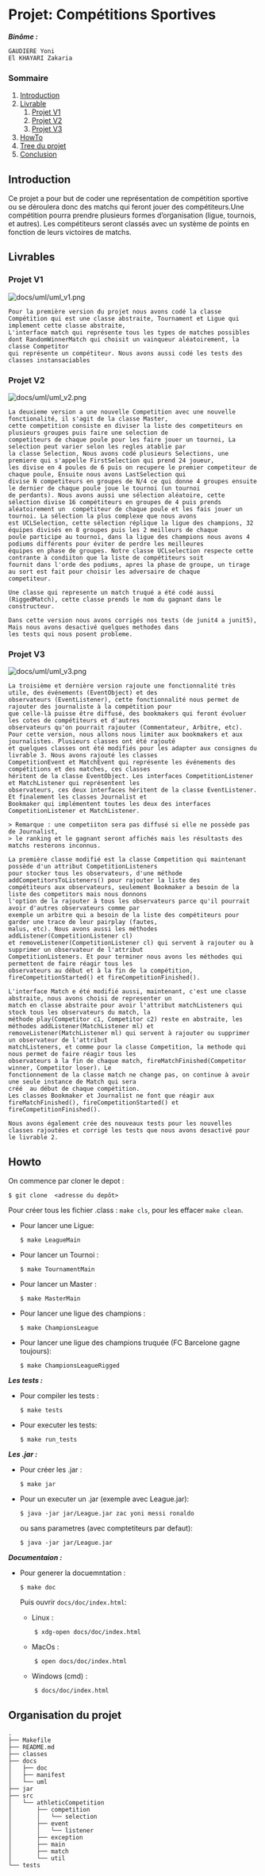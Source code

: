 # Projet: Compétitions Sportives

***Binôme :***

    GAUDIERE Yoni
    El KHAYARI Zakaria


### Sommaire

1. [Introduction](#introduction)
1. [Livrable](#livrables)
    1. [Projet V1](#projet-v1)
    1. [Projet V2](#projet-v2)
    1. [Projet V3](#projet-v3)
1. [HowTo](#howto)
1. [Tree du projet](#tree-du-projet)
1. [Conclusion](#conclusion)

## Introduction 

Ce projet a pour but de coder une représentation de compétition sportive ou se déroulera donc des matchs qui feront jouer des
compétiteurs.Une compétition pourra prendre plusieurs formes d’organisation (ligue, tournois, et autres). Les compétiteurs
seront classés avec un système de points en fonction de leurs victoires de matchs.

## Livrables

### Projet V1

![docs/uml/uml_v1.png](docs/uml/uml_v1.png)



    Pour la première version du projet nous avons codé la classe Compétition qui est une classe abstraite, Tournament et Ligue qui implement cette classe abstraite,
    L'interface match qui représente tous les types de matches possibles dont RandomWinnerMatch qui choisit un vainqueur aléatoirement, la classe Competitor
    qui représente un compétiteur. Nous avons aussi codé les tests des classes instansaciables


### Projet V2


![docs/uml/uml_v2.png](docs/uml/uml_v2.png)


    La deuxieme version a une nouvelle Competition avec une nouvelle fonctionalité, il s'agit de la classe Master,
    cette competition consiste en diviser la liste des competiteurs en plusieurs groupes puis faire une selection de
    competiteurs de chaque poule pour les faire jouer un tournoi, La selection peut varier selon les regles atablie par
    la classe Selection, Nous avons codé plusieurs Selections, une premiere qui s'appelle FirstSelection qui prend 24 joueur,
    les divise en 4 poules de 6 puis on recupere le premier competiteur de chaque poule, Ensuite nous avons LastSelection qui
    divise N competiteurs en groupes de N/4 ce qui donne 4 groupes ensuite le dernier de chaque poule joue le tournoi (un tournoi
    de perdants). Nous avons aussi une sélection aléatoire, cette sélection divise 16 compétiteurs en groupes de 4 puis prends
    aléatoirement un  compétiteur de chaque poule et les fais jouer un tournoi. La sélection la plus complexe que nous avons 
    est UCLSelection, cette sélection réplique la ligue des champions, 32 équipes divisés en 8 groupes puis les 2 meilleurs de chaque 
    poule participe au tournoi, dans la ligue des champions nous avons 4 podiums différents pour éviter de perdre les meilleures
    équipes en phase de groupes. Notre classe UCLselection respecte cette contrante à condiiton que la liste de compétiteurs soit
    fournit dans l'orde des podiums, apres la phase de groupe, un tirage au sort est fait pour choisir les adversaire de chaque
    competiteur.   

    Une classe qui represente un match truqué a été codé aussi (RiggedMatch), cette classe prends le nom du gagnant dans le constructeur.    

    Dans cette version nous avons corrigés nos tests (de junit4 a junit5), Mais nous avons desactivé quelques methodes dans
    les tests qui nous posent probleme.  

### Projet V3

![docs/uml/uml_v3.png](docs/uml/uml_v3.png)


    La troisième et dernière version rajoute une fonctionnalité très utile, des événements (EventObject) et des
    observateurs (EventListener), cette fonctionnalité nous permet de rajouter des journaliste à la compétition pour
    que celle-là puisse être diffusé, des bookmakers qui feront évoluer les cotes de compétiteurs et d'autres
    observateurs qu'on pourrait rajouter (Commentateur, Arbitre, etc).
    Pour cette version, nous allons nous limiter aux bookmakers et aux journalistes. Plusieurs classes ont été rajouté
    et quelques classes ont été modifiés pour les adapter aux consignes du livrable 3. Nous avons rajouté les classes
    CompetitionEvent et MatchEvent qui représente les événements des compétitions et des matches, ces classes
    héritent de la classe EventObject. Les interfaces CompetitionListener et MatchListener qui représentent les
    observateurs, ces deux interfaces héritent de la classe EventListener. Et finalement les classes Journalist et
    Bookmaker qui implémentent toutes les deux des interfaces CompetitionListener et MatchListener.

    > Remarque : une competiiton sera pas diffusé si elle ne possède pas de Journalist,
    > le ranking et le gagnant seront affichés mais les résultasts des matchs resterons inconnus.
    
    La première classe modifié est la classe Competition qui maintenant possède d'un attribut CompetitionListeners
    pour stocker tous les observateurs, d'une méthode addCompetitorsToListeners() pour rajouter la liste des
    compétiteurs aux observateurs, seulement Bookmaker a besoin de la liste des competitors mais nous donnons
    l'option de la rajouter à tous les observateurs parce qu'il pourrait avoir d'autres observateurs comme par
    exemple un arbitre qui a besoin de la liste des compétiteurs pour garder une trace de leur pairplay (fautes,
    malus, etc). Nous avons aussi les méthodes addListener(CompetitionListener cl)
    et removeListener(CompetitionListener cl) qui servent à rajouter ou à supprimer un observateur de l'attribut
    CompetitionListeners. Et pour terminer nous avons les méthodes qui permettent de faire réagir tous les
    observateurs au début et à la fin de la compétition, fireCompetitionStarted() et fireCompetitionFinished().
    
    L'interface Match e été modifié aussi, maintenant, c'est une classe abstraite, nous avons choisi de representer un
    match en classe abstraite pour avoir l'attribut matchListeners qui stock tous les observateurs du match, la
    méthode play(Competitor c1, Competitor c2) reste en abstraite, les méthodes addListener(MatchListener ml) et
    removeListener(MatchListener ml) qui servent à rajouter ou supprimer un observateur de l'attribut
    matchListeners, et comme pour la classe Competition, la methode qui nous permet de faire réagir tous les
    observateurs à la fin de chaque match, fireMatchFinished(Competitor winner, Competitor loser). Le
    fonctionnement de la classe match ne change pas, on continue à avoir une seule instance de Match qui sera
    créé  au début de chaque compétition.
    Les classes Bookmaker et Journalist ne font que réagir aux fireMatchFinished(), fireCompetitionStarted() et fireCompetitionFinished(). 

    Nous avons également crée des nouveaux tests pour les nouvelles classes rajoutées et corrigé les tests que nous avons desactivé pour le livrable 2.



## Howto

On commence par cloner le depot : 

```console
$ git clone  <adresse du depôt>
```


Pour créer tous les fichier .class : `make cls`, pour les effacer `make clean`.

-   Pour lancer une Ligue:

    ```console
    $ make LeagueMain
    ```

-   Pour lancer un Tournoi :

    ```console
    $ make TournamentMain
    ```

-   Pour lancer un Master :

    ```console
    $ make MasterMain
    ```

-   Pour lancer une ligue des champions :

    ```console
    $ make ChampionsLeague
    ```

-   Pour lancer une ligue des champions truquée (FC Barcelone gagne toujours):

    ```console
    $ make ChampionsLeagueRigged
    ```

**_Les tests :_**

-   Pour compiler les tests : 
    
    ```console
    $ make tests
    ```

-   Pour executer les tests:

    ```console
    $ make run_tests
    ```

**_Les .jar :_**

-   Pour créer les .jar : 
    
    ```console
    $ make jar
    ```

-   Pour un executer un .jar (exemple avec League.jar):

    ```console
    $ java -jar jar/League.jar zac yoni messi ronaldo 
    ```
    ou sans parametres (avec comptetiteurs par defaut):

    ```console
    $ java -jar jar/League.jar
    ```
    
**_Documentaion :_**

-   Pour generer la docuemntation :

    ```console
    $ make doc
    ``` 

    Puis ouvrir `docs/doc/index.html`:

    -   Linux :

    ```console
        $ xdg-open docs/doc/index.html
    ```

    -   MacOs :

    ```console
        $ open docs/doc/index.html
    ```

    -   Windows (cmd) :

    ```console
        $ docs/doc/index.html
    ```

## Organisation du projet

```console
.
├── Makefile
├── README.md
├── classes
├── docs
│   ├── doc
│   ├── manifest
│   └── uml
├── jar
├── src
│   └── athleticCompetition
│       ├── competition
│       │   └── selection
│       ├── event
│       │   └── listener
│       ├── exception
│       ├── main
│       ├── match
│       └── util
└── tests
```

